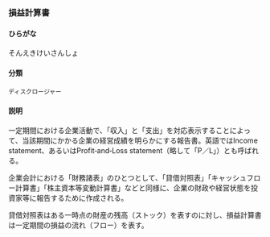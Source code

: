 <div style="display:none;">

## [あ行](securities-terms?id=あ行)
## [か行](securities-terms?id=か行)
## [さ行](securities-terms?id=さ行)

</div>

### 損益計算書

#### ひらがな

そんえきけいさんしょ

#### 分類

`ディスクロージャー`

#### 説明

一定期間における企業活動で、「収入」と「支出」を対応表示することによって、当該期間にかかる企業の経営成績を明らかにする報告書。英語ではIncome statement、あるいはProfit‐and‐Loss statement（略して「P／L」）とも呼ばれる。
 
企業会計における「財務諸表」のひとつとして、「貸借対照表」「キャッシュフロー計算書」「株主資本等変動計算書」などと同様に、企業の財政や経営状態を投資家等に報告するために作成される。
 
貸借対照表はある一時点の財産の残高（ストック）を表すのに対し、損益計算書は一定期間の損益の流れ（フロー）を表す。

<div style="display:none;">

## [た行](securities-terms?id=た行)
## [な行](securities-terms?id=な行)
## [は行](securities-terms?id=は行)
## [ま行](securities-terms?id=ま行)
## [や行](securities-terms?id=や行)
## [ら行](securities-terms?id=ら行)
## [わ行](securities-terms?id=わ行)
## [英数字・記号](securities-terms?id=英数字・記号)

</div>

